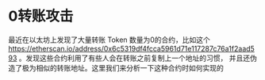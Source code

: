 # 0转账攻击

最近在以太坊上发现了大量转账 Token 数量为0的合约，比如这个 https://etherscan.io/address/0x6c5319df4fcca5961d71e117287c76a1f2aad593 。发现这些合约利用了有些人会在转账之前复制上一个地址的习惯， 并且还伪造了极为相似的转账地址。这里我们来分析一下这种合约时如何实现的